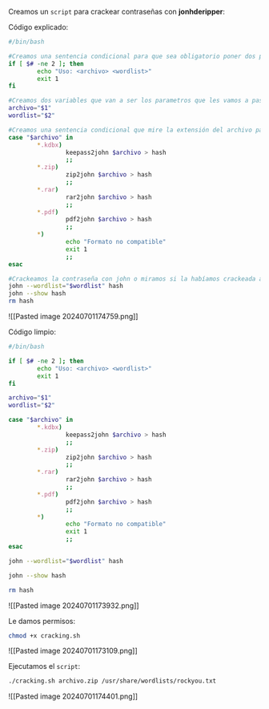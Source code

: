 
Creamos un ``script`` para crackear contraseñas con **jonhderipper**:

Código explicado:

```Bash
#/bin/bash

#Creamos una sentencia condicional para que sea obligatorio poner dos parametros
if [ $# -ne 2 ]; then
        echo "Uso: <archivo> <wordlist>"
        exit 1
fi

#Creamos dos variables que van a ser los parametros que les vamos a pasar
archivo="$1" 
wordlist="$2"

#Creamos una sentencia condicional que mire la extensión del archivo para sacar el hash
case "$archivo" in
        *.kdbx) 
                keepass2john $archivo > hash
                ;;
        *.zip)  
                zip2john $archivo > hash
                ;;
        *.rar)  
                rar2john $archivo > hash
                ;;
        *.pdf)  
                pdf2john $archivo > hash
                ;;
        *)
                echo "Formato no compatible"
                exit 1
                ;;
esac

#Crackeamos la contraseña con john o miramos si la habíamos crackeada anteriormente
john --wordlist="$wordlist" hash
john --show hash
rm hash
```

![[Pasted image 20240701174759.png]]

Código limpio:

```Bash
#/bin/bash

if [ $# -ne 2 ]; then
        echo "Uso: <archivo> <wordlist>"
        exit 1
fi

archivo="$1" 
wordlist="$2"

case "$archivo" in
        *.kdbx) 
                keepass2john $archivo > hash
                ;;
        *.zip)  
                zip2john $archivo > hash
                ;;
        *.rar)  
                rar2john $archivo > hash
                ;;
        *.pdf)  
                pdf2john $archivo > hash
                ;;
        *)
                echo "Formato no compatible"
                exit 1
                ;;
esac

john --wordlist="$wordlist" hash

john --show hash

rm hash
```

![[Pasted image 20240701173932.png]]

Le damos permisos:

```Bash
chmod +x cracking.sh
```

![[Pasted image 20240701173109.png]]

Ejecutamos el ``script``:

```Bash
./cracking.sh archivo.zip /usr/share/wordlists/rockyou.txt
```

![[Pasted image 20240701174401.png]]



